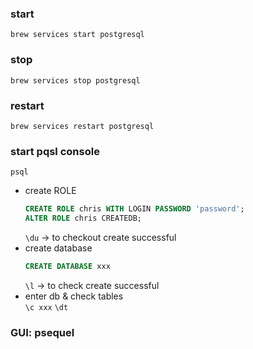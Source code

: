 ### start
```
brew services start postgresql
```
### stop 
```
brew services stop postgresql
```

### restart
```
brew services restart postgresql
```

### start pqsl console
```
psql
```
- create ROLE
  ```sql
  CREATE ROLE chris WITH LOGIN PASSWORD 'password';
  ALTER ROLE chris CREATEDB;
  ```
  `\du` -> to checkout create successful  
- create database
  ```sql
  CREATE DATABASE xxx
  ```
  `\l` -> to check create successful  
- enter db & check tables  
  `\c xxx` `\dt`


### GUI: psequel
